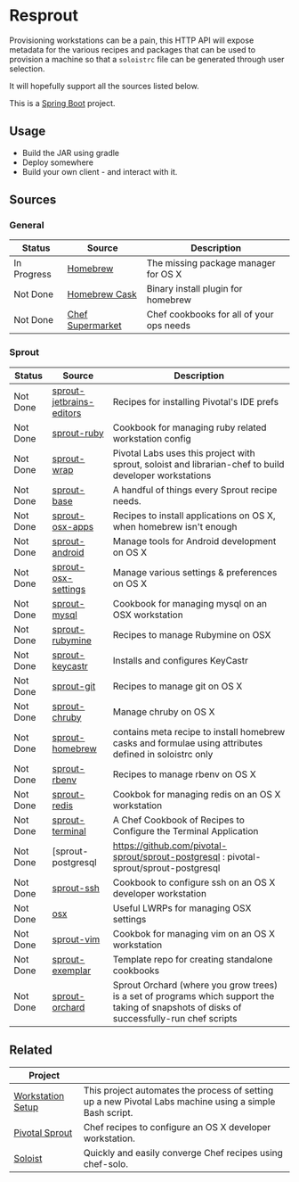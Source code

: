 # Resprout

Provisioning workstations can be a pain, this HTTP API will expose metadata for the various recipes and packages that can be used to provision a machine so that a `soloistrc` file can be generated through user selection.

It will hopefully support all the sources listed below.

This is a [Spring Boot](http://projects.spring.io/spring-boot/) project.

## Usage
  * Build the JAR using gradle
  * Deploy somewhere
  * Build your own client - and interact with it.
  
## Sources

### General

| Status | Source | Description |
|---|---|---|
| In Progress | [Homebrew](http://brew.sh/) | The missing package manager for OS X |
| Not Done | [Homebrew Cask](http://caskroom.io/) | Binary install plugin for homebrew |
| Not Done | [Chef Supermarket](https://supermarket.chef.io/) | Chef cookbooks for all of your ops needs |

### Sprout

| Status | Source | Description |
|---|---|---|
| Not Done | [sprout-jetbrains-editors](https://github.com/pivotal-sprout/sprout-jetbrains-editors) | Recipes for installing Pivotal&#39;s IDE prefs |
| Not Done | [sprout-ruby](https://github.com/pivotal-sprout/sprout-ruby) | Cookbook for managing ruby related workstation config |
| Not Done | [sprout-wrap](https://github.com/pivotal-sprout/sprout-wrap) | Pivotal Labs uses this project with sprout, soloist and librarian-chef to build developer workstations |
| Not Done | [sprout-base](https://github.com/pivotal-sprout/sprout-base) | A handful of things every Sprout recipe needs. |
| Not Done | [sprout-osx-apps](https://github.com/pivotal-sprout/sprout-osx-apps) | Recipes to install applications on OS X, when homebrew isn&#39;t enough |
| Not Done | [sprout-android](https://github.com/pivotal-sprout/sprout-android) | Manage tools for Android development on OS X |
| Not Done | [sprout-osx-settings](https://github.com/pivotal-sprout/sprout-osx-settings) | Manage various settings &amp; preferences on OS X |
| Not Done | [sprout-mysql](https://github.com/pivotal-sprout/sprout-mysql) | Cookbook for managing mysql on an OSX workstation |
| Not Done | [sprout-rubymine](https://github.com/pivotal-sprout/sprout-rubymine) | Recipes to manage Rubymine on OSX |
| Not Done | [sprout-keycastr](https://github.com/pivotal-sprout/sprout-keycastr) | Installs and configures KeyCastr |
| Not Done | [sprout-git](https://github.com/pivotal-sprout/sprout-git) | Recipes to manage git on OS X |
| Not Done | [sprout-chruby](https://github.com/pivotal-sprout/sprout-chruby) | Manage chruby on OS X |
| Not Done | [sprout-homebrew](https://github.com/pivotal-sprout/sprout-homebrew) | contains meta recipe to install homebrew casks and formulae using attributes defined in soloistrc only |
| Not Done | [sprout-rbenv](https://github.com/pivotal-sprout/sprout-rbenv) | Recipes to manage rbenv on OS X |
| Not Done | [sprout-redis](https://github.com/pivotal-sprout/sprout-redis) | Cookbok for managing redis on an OS X workstation |
| Not Done | [sprout-terminal](https://github.com/pivotal-sprout/sprout-terminal) | A Chef Cookbook of Recipes to Configure the Terminal Application |
| Not Done | [sprout-postgresql | https://github.com/pivotal-sprout/sprout-postgresql : pivotal-sprout/sprout-postgresql |
| Not Done | [sprout-ssh](https://github.com/pivotal-sprout/sprout-ssh) | Cookbook to configure ssh on an OS X developer workstation |
| Not Done | [osx](https://github.com/pivotal-sprout/osx) | Useful LWRPs for managing OSX settings |
| Not Done | [sprout-vim](https://github.com/pivotal-sprout/sprout-vim) | Cookbok for managing vim on an OS X workstation |
| Not Done | [sprout-exemplar](https://github.com/pivotal-sprout/sprout-exemplar) | Template repo for creating standalone cookbooks |
| Not Done | [sprout-orchard](https://github.com/pivotal-sprout/sprout-orchard) | Sprout Orchard (where you grow trees) is a set of programs which support the taking of snapshots of disks of successfully-run chef scripts |

## Related

| Project | |
|---|---|
| [Workstation Setup](https://github.com/pivotal/workstation-setup) |  This project automates the process of setting up a new Pivotal Labs machine using a simple Bash script. |
| [Pivotal Sprout](https://github.com/pivotal-sprout) | Chef recipes to configure an OS X developer workstation. |
| [Soloist](https://github.com/mkocher/soloist) | Quickly and easily converge Chef recipes using chef-solo. |
